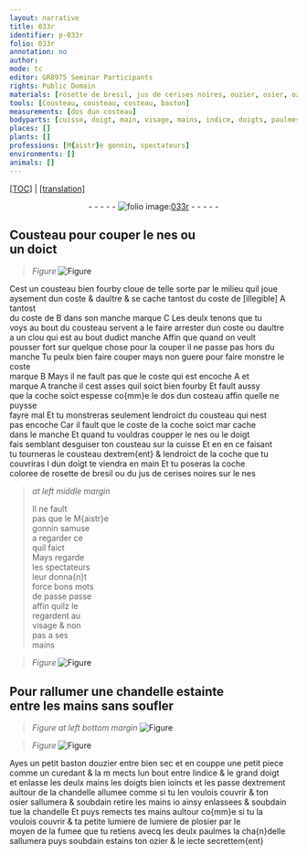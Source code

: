 ```yaml
---
layout: narrative
title: 033r
identifier: p-033r
folio: 033r
annotation: no
author:
mode: tc
editor: GR8975 Seminar Participants
rights: Public Domain
materials: [rosette de bresil, jus de cerises noires, ouzier, osier, ozier]
tools: [Cousteau, cousteau, costeau, baston]
measurements: [dos dun costeau]
bodyparts: [cuisse, doigt, main, visage, mains, indice, doigts, paulmes]
places: []
plants: []
professions: [M{aistr}e gonnin, spectateurs]
environments: []
animals: []
---
```


<p><a href="{{ site.baseurl }}/diplomatic/" target="_blank">[TOC]</a> | <a href="{{ site.baseurl }}/texts/p-033r_tl/">[translation]</a></p><div class="folio" align="center">- - - - - <a href="http://gallica.bnf.fr/ark:/12148/btv1b10500001g/f71.image" target="_blank"><img src="https://cu-mkp.github.io/2017-workshop-edition/assets/photo-icon.png" alt="folio image: " style="display:inline-block; margin-bottom:-3px;"/>033r</a> - - - - - </div>  
  

## <span class="tl">Cousteau</span> pour couper le nes ou<br/> un doict

 
> *Figure*
> <a href="https://drive.google.com/open?id=0B9-oNrvWdlO5RWlDQlc4cU5HN3M" target="_blank"><img src="https://cu-mkp.github.io/GR8975-edition/assets/photo-icon.png" alt="Figure" style="display:inline-block; margin-bottom:-3px;"/></a>
 
Cest un <span class="tl">cousteau</span> bien fourby cloue de telle sorte par le milieu quil joue<br/> aysement dun coste & daultre & se cache tantost du coste de <span class="del">[illegible]</span> A tantost<br/> du coste de B dans son manche marque C Les deulx tenons que tu<br/> voys au bout du <span class="tl">cousteau</span> servent a le faire arrester dun coste ou daultre<br/> a un clou qui est au bout dudict manche Affin que quand on veult<br/> pousser fort <span class="add">sur</span> quelque chose pour la couper il ne passe pas hors du<br/> manche Tu peulx bien faire couper <span class="add">mays non guere</span> pour faire monstre le coste<br/> marque B Mays il ne fault pas que le coste qui est encoche <span class="del">A</span> et<br/> marque A tranche <span class="del">il</span> cest asses quil soict bien fourby Et fault aussy<br/> que la coche soict espesse co{mm}e le <span class="ms">dos dun <span class="tl">costeau</span></span> affin quelle ne puysse<br/> fayre mal Et tu monstreras seulement lendroict du <span class="tl">cousteau</span> qui nest<br/> pas encoche Car il fault que le coste de la coche soict <span class="del">mar</span> cache<br/> dans le manche Et quand tu vouldras coupper le nes ou le doigt<br/> fais semblant desguiser ton <span class="tl">cousteau</span> sur la <span class="bp">cuisse</span> Et en <span class="del">en</span> ce faisant<br/> tu tourneras le <span class="tl">cousteau</span> dextrem{ent} & lendroict de la coche que tu<br/> couvriras <span class="del">l</span> dun <span class="bp">doigt</span> te viendra en <span class="bp">main</span> Et tu poseras la coche<br/> coloree de <span class="m">rosette de bresil</span> ou du <span class="m">jus de cerises noires</span> sur le nes
 
> *at left middle margin*
> 
> 
>   Il ne fault<br/> pas que le <span class="pro">M{aistr}e<br/> gonnin</span> samuse<br/> a regarder ce<br/> quil faict<br/> Mays regarde<br/> les <span class="pro">spectateurs</span><br/> leur donna{n}t<br/> force bons mots<br/> de passe passe<br/> affin quilz le<br/> regardent au<br/> <span class="bp">visage</span> & non<br/> pas a ses<br/> <span class="bp">mains</span>
 
 
  
> *Figure*
> <a href="https://drive.google.com/open?id=0B9-oNrvWdlO5TXhGbkNoNTFHZ0E" target="_blank"><img src="https://cu-mkp.github.io/GR8975-edition/assets/photo-icon.png" alt="Figure" style="display:inline-block; margin-bottom:-3px;"/></a>
 

## Pour rallumer une chandelle estainte<br/> entre les mains sans soufler

 
> *Figure*
> *at left bottom margin*
> <a href="https://drive.google.com/open?id=0B9-oNrvWdlO5SFNtME0xWURubzA" target="_blank"><img src="https://cu-mkp.github.io/GR8975-edition/assets/photo-icon.png" alt="Figure" style="display:inline-block; margin-bottom:-3px;"/></a>
 
> *Figure*
> <a href="https://drive.google.com/open?id=0B9-oNrvWdlO5Mm1OS0lQRUpVZGs" target="_blank"><img src="https://cu-mkp.github.io/GR8975-edition/assets/photo-icon.png" alt="Figure" style="display:inline-block; margin-bottom:-3px;"/></a>
 
Ayes un petit <span class="tl">baston</span> d<span class="m">ouzier</span> <span class="del">entre</span> bien sec et en couppe une petit piece<br/> comme un curedant & <span class="del">la m</span> mects lun bout entre l<span class="bp">indice</span> & le grand <span class="bp">doigt</span><br/> et enlasse les deulx <span class="bp">mains</span> les <span class="bp">doigts</span> bien ioincts et les passe dextrement<br/> aultour de la chandelle allumee comme si tu len voulois couvrir & ton<br/> <span class="m">osier</span> sallumera & soubdain retire les <span class="bp">mains</span> <span class="del">io</span> ainsy enlassees & soubdain<br/> tue la chandelle Et puys remects tes <span class="bp">mains</span> aultour co{mm}e si tu la<br/> voulois couvrir & ta petite lumiere de <span class="del">lumiere de p</span>l<span class="m">osier</span> par le<br/> moyen de la fumee que tu retiens avecq les deulx <span class="bp">paulmes</span> la cha{n}delle<br/> sallumera puys soubdain estains ton <span class="m">ozier</span> & le iecte secrettem{ent}
 
